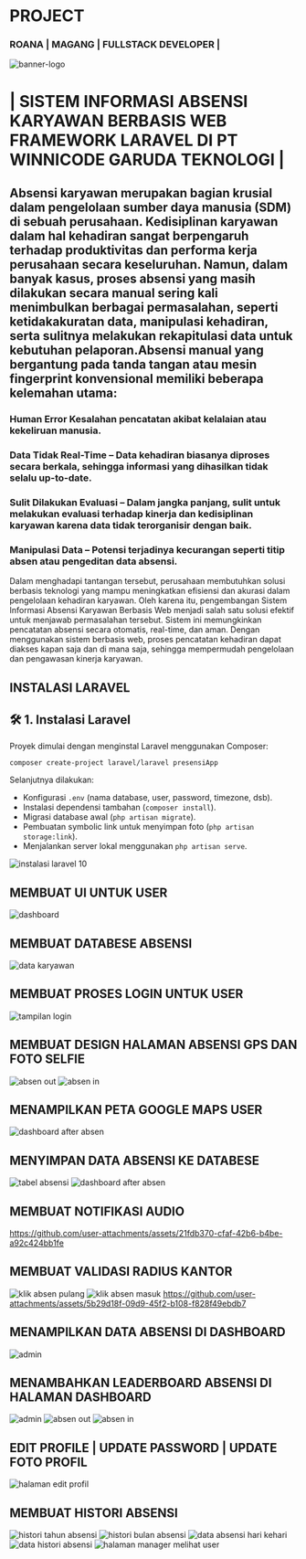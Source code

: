 # PROJECT 
### ROANA | MAGANG | FULLSTACK DEVELOPER |
![banner-logo](https://github.com/user-attachments/assets/01523f1d-d02d-460a-b457-73f7eaeaa5c0)



# | SISTEM INFORMASI ABSENSI KARYAWAN BERBASIS WEB FRAMEWORK LARAVEL DI PT WINNICODE GARUDA TEKNOLOGI |

## Absensi karyawan merupakan bagian krusial dalam pengelolaan sumber daya manusia (SDM) di sebuah perusahaan. Kedisiplinan karyawan dalam hal kehadiran sangat berpengaruh terhadap produktivitas dan performa kerja perusahaan secara keseluruhan. Namun, dalam banyak kasus, proses absensi yang masih dilakukan secara manual sering kali menimbulkan berbagai permasalahan, seperti ketidakakuratan data, manipulasi kehadiran, serta sulitnya melakukan rekapitulasi data untuk kebutuhan pelaporan.Absensi manual yang bergantung pada tanda tangan atau mesin fingerprint konvensional memiliki beberapa kelemahan utama:

### Human Error Kesalahan pencatatan akibat kelalaian atau kekeliruan manusia.
### Data Tidak Real-Time – Data kehadiran biasanya diproses secara berkala, sehingga informasi yang dihasilkan tidak selalu up-to-date.
### Sulit Dilakukan Evaluasi – Dalam jangka panjang, sulit untuk melakukan evaluasi terhadap kinerja dan kedisiplinan karyawan karena data tidak terorganisir dengan baik.
### Manipulasi Data – Potensi terjadinya kecurangan seperti titip absen atau pengeditan data absensi.

Dalam menghadapi tantangan tersebut, perusahaan membutuhkan solusi berbasis teknologi yang mampu meningkatkan efisiensi dan akurasi dalam pengelolaan kehadiran karyawan. Oleh karena itu, pengembangan Sistem Informasi Absensi Karyawan Berbasis Web menjadi salah satu solusi efektif untuk menjawab permasalahan tersebut. Sistem ini memungkinkan pencatatan absensi secara otomatis, real-time, dan aman. Dengan menggunakan sistem berbasis web, proses pencatatan kehadiran dapat diakses kapan saja dan di mana saja, sehingga mempermudah pengelolaan dan pengawasan kinerja karyawan.


## INSTALASI LARAVEL
## 🛠️ 1. Instalasi Laravel

Proyek dimulai dengan menginstal Laravel menggunakan Composer:

```
composer create-project laravel/laravel presensiApp
```

Selanjutnya dilakukan:
- Konfigurasi `.env` (nama database, user, password, timezone, dsb).
- Instalasi dependensi tambahan (`composer install`).
- Migrasi database awal (`php artisan migrate`).
- Pembuatan symbolic link untuk menyimpan foto (`php artisan storage:link`).
- Menjalankan server lokal menggunakan `php artisan serve`.

![instalasi laravel 10](https://github.com/user-attachments/assets/9abe20bc-0198-4d03-bd2a-a686603383c9)
## MEMBUAT UI UNTUK USER
![dashboard](https://github.com/user-attachments/assets/559f985b-5412-4d78-b2e1-b7ce208ac8c5)
## MEMBUAT DATABESE ABSENSI
![data karyawan](https://github.com/user-attachments/assets/34cb31e5-1fc7-43fd-bf82-c6cc218508ca)
## MEMBUAT PROSES LOGIN UNTUK USER
![tampilan login](https://github.com/user-attachments/assets/be9be09c-ad02-4e72-b8d3-4bfac5b5508d)
## MEMBUAT DESIGN HALAMAN ABSENSI GPS DAN FOTO SELFIE
![absen out](https://github.com/user-attachments/assets/64789ea7-ca15-4f27-953a-ef9d367dd114)
![absen in](https://github.com/user-attachments/assets/5f8d47ab-a35b-43bd-a3c8-a3bdf91bca49)
## MENAMPILKAN PETA GOOGLE MAPS USER
![dashboard after absen](https://github.com/user-attachments/assets/ae49c9ee-a2b3-4fc7-b2fb-6f6ae5bd63a1)
## MENYIMPAN DATA ABSENSI KE DATABESE
![tabel absensi](https://github.com/user-attachments/assets/7232d4dc-9772-4428-8c3e-6600a5e71c77)
![dashboard after absen](https://github.com/user-attachments/assets/ae49c9ee-a2b3-4fc7-b2fb-6f6ae5bd63a1)

## MEMBUAT NOTIFIKASI AUDIO
https://github.com/user-attachments/assets/21fdb370-cfaf-42b6-b4be-a92c424bb1fe

## MEMBUAT VALIDASI RADIUS KANTOR
![klik absen pulang](https://github.com/user-attachments/assets/84f187fc-371e-453f-b676-9bc487b8664c)
![klik absen masuk](https://github.com/user-attachments/assets/bd654569-2da5-40ea-9962-f6d218d27743)
https://github.com/user-attachments/assets/5b29d18f-09d9-45f2-b108-f828f49ebdb7
## MENAMPILKAN DATA ABSENSI DI DASHBOARD
![admin](https://github.com/user-attachments/assets/15d71827-0a95-49b0-8fd6-ad41a5229b5c)
## MENAMBAHKAN LEADERBOARD ABSENSI DI HALAMAN DASHBOARD
![admin](https://github.com/user-attachments/assets/15d71827-0a95-49b0-8fd6-ad41a5229b5c)
![absen out](https://github.com/user-attachments/assets/64789ea7-ca15-4f27-953a-ef9d367dd114)
![absen in](https://github.com/user-attachments/assets/5f8d47ab-a35b-43bd-a3c8-a3bdf91bca49)
## EDIT PROFILE | UPDATE PASSWORD | UPDATE FOTO PROFIL
![halaman edit profil](https://github.com/user-attachments/assets/3111b08b-c235-42a1-8eea-f09748840388)
## MEMBUAT HISTORI ABSENSI
![histori tahun absensi](https://github.com/user-attachments/assets/61d9c3cf-29d7-4e78-9064-47bcb1f0ee13)
![histori bulan absensi](https://github.com/user-attachments/assets/6dad452f-1321-44f5-aa14-f00bf14f8cc4)
![data absensi hari kehari](https://github.com/user-attachments/assets/975f8149-bb50-4675-91ec-a45715543916)
![data histori absensi](https://github.com/user-attachments/assets/284393dd-dc18-48b6-a9b3-bb57d1962bc3)
![halaman manager melihat user](https://github.com/user-attachments/assets/94bc0175-ab62-4e88-bbd6-98f01cb50222)









